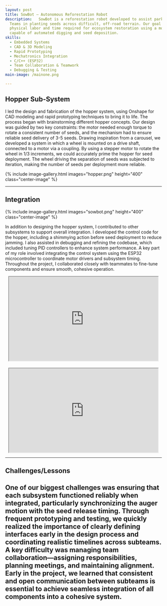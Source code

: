 ```yaml
---
layout: post
title: SowBot – Autonomous Reforestation Robot
description:   SowBot is a reforestation robot developed to assist park rangers and conservation
  Teams in planting seeds across difficult, off-road terrain. Our goal was to reduce the
  physical labor and time required for ecosystem restoration using a modular, robust robot
  capable of automated digging and seed deposition.
skills: 
  - Embedded Systems
  - CAD & 3D Modeling
  - Rapid Prototyping
  - Mechatronics Integration
  - C/C++ (ESP32)
  - Team Collaboration & Teamwork
  - Debugging & Testing
main-image: /mainone.png

---
```

## Hopper Sub-System
I led the design and fabrication of the hopper system, using Onshape for CAD modeling and rapid prototyping techniques to bring it to life. The process began with brainstorming different hopper concepts. Our design was guided by two key constraints: the motor needed enough torque to rotate a consistent number of seeds, and the mechanism had to ensure reliable seed delivery of 3-5 seeds. Drawing inspiration from a carousel, we developed a system in which a wheel is mounted on a drive shaft, connected to a motor via a coupling. By using a stepper motor to rotate the wheel in 1/3 increments, we could accurately prime the hopper for seed deployment. The wheel driving the separation of seeds was subjected to iteration, making the number of seeds per deployment more reliable. 

{% include image-gallery.html images="hopper.png" height="400" class="center-image" %}

---
## Integration 

{% include image-gallery.html images="sowbot.png" height="400" class="center-image" %}


In addition to designing the hopper system, I contributed to other subsystems to support overall integration. I developed the control code for the hopper, including a shimmying action before seed deployment to reduce jamming. I also assisted in debugging and refining the codebase, which included tuning PID controllers to enhance system performance. A key part of my role involved integrating the control system using the ESP32 microcontroller to coordinate motor drivers and subsystem timing. Throughout the project, I collaborated closely with teammates to fine-tune components and ensure smooth, cohesive operation.

<div style="display: flex; gap: 20px; flex-wrap: wrap; justify-content: center;">
  <iframe 
    src="https://drive.google.com/file/d/1m13GEsIZ6455jdMWJlNQItRlpvLleaXC/view?usp=sharing" 
    width="480" 
    height="270" 
    allowfullscreen>
  </iframe>

  <iframe 
    src="https://drive.google.com/file/d/1xCHdNiT26Q4H63RCSos_WXoL1GXe5sSa/view?usp=sharing" 
    width="480" 
    height="270" 
    allowfullscreen>
  </iframe>
</div>

---
## Challenges/Lessons
 One of our biggest challenges was ensuring that each subsystem functioned reliably when 
integrated, particularly synchronizing the auger motion with the seed release timing. Through 
frequent prototyping and testing, we quickly realized the importance of clearly defining 
interfaces early in the design process and coordinating realistic timelines across subteams. 
A key difficulty was managing team collaboration—assigning responsibilities, planning meetings,
and maintaining alignment. Early in the project, we learned that consistent and open communication 
between subteams is essential to achieve seamless integration of all components into a cohesive system.
---


